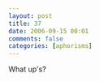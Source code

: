 ```yaml
---
layout: post
title: 37
date: 2006-09-15 00:01
comments: false
categories: [aphorisms]
---
```


What up's?
